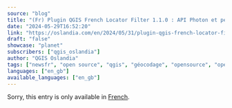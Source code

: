```yaml
---
source: "blog"
title: "(Fr) Plugin QGIS French Locator Filter 1.1.0 : API Photon et personnalisation avancée !"
date: "2024-05-29T16:52:20"
link: "https://oslandia.com/en/2024/05/31/plugin-qgis-french-locator-filter-1-1-0-api-photon/"
draft: "false"
showcase: "planet"
subscribers: ["qgis_oslandia"]
author: "QGIS Oslandia"
tags: ["newsfr", "open source", "qgis", "géocodage", "opensource", "openstreetmap", "plugin"]
languages: ["en_gb"]
available_languages: ["en_gb"]
---
```


<p class="qtranxs-available-languages-message qtranxs-available-languages-message-en">Sorry, this entry is only available in <a class="qtranxs-available-language-link qtranxs-available-language-link-fr" href="https://oslandia.com/fr/tag/qgis-en/feed/atom/" title="Fr">French</a>.</p>
